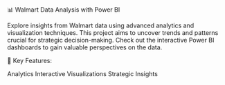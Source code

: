 📊 Walmart Data Analysis with Power BI

Explore insights from Walmart data using advanced analytics and visualization techniques. This project aims to uncover trends and patterns crucial for strategic decision-making. Check out the interactive Power BI dashboards to gain valuable perspectives on the data.

🚀 Key Features:

Analytics
Interactive Visualizations
Strategic Insights

